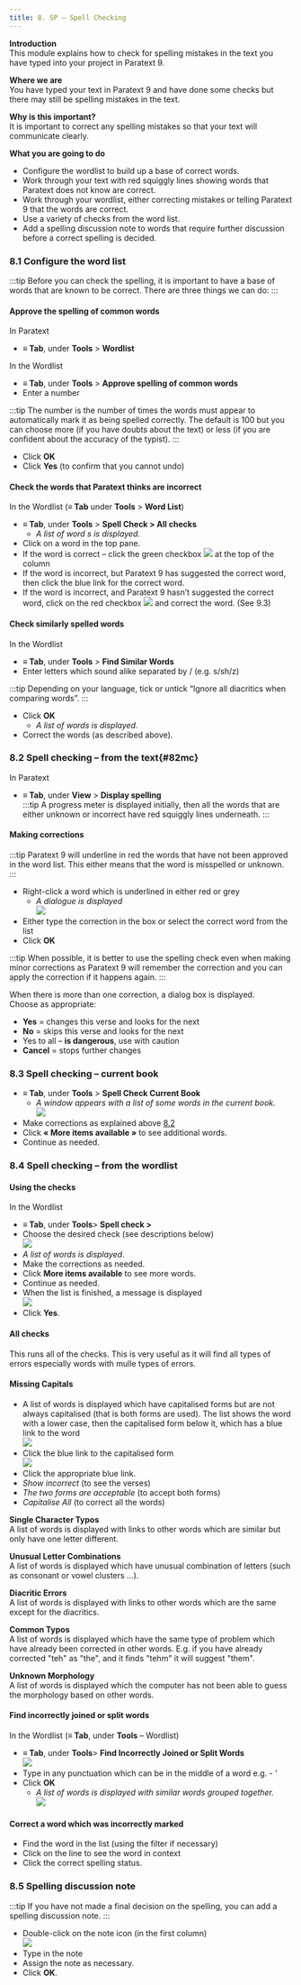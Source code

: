 ```yaml
---
title: 8. SP – Spell Checking
---
```

**Introduction**  
This module explains how to check for spelling mistakes in the text you have typed into your project in Paratext 9.

**Where we are**  
You have typed your text in Paratext 9 and have done some checks but there may still be spelling mistakes in the text.

**Why is this important?**  
It is important to correct any spelling mistakes so that your text will communicate clearly.

**What you are going to do**  
-   Configure the wordlist to build up a base of correct words.
-   Work through your text with red squiggly lines showing words that Paratext does not know are correct.
-   Work through your wordlist, either correcting mistakes or telling Paratext 9 that the words are correct.
-   Use a variety of checks from the word list.
-   Add a spelling discussion note to words that require further discussion before a correct spelling is decided.

### 8.1 Configure the word list
:::tip
Before you can check the spelling, it is important to have a base of words that are known to be correct. There are three things we can do:
:::
#### Approve the spelling of common words

In Paratext

-   **≡ Tab**, under **Tools** \> **Wordlist**

In the Wordlist

-   **≡ Tab**, under **Tools** \> **Approve spelling of common words**
-   Enter a number

:::tip
The number is the number of times the words must appear to automatically mark it as being spelled correctly. The default is 100 but you can choose more (if you have doubts about the text) or less (if you are confident about the accuracy of the typist).
:::

-   Click **OK**
-   Click **Yes** (to confirm that you cannot undo)

#### Check the words that Paratext thinks are incorrect

In the Wordlist (**≡ Tab** under **Tools** \> **Word List**)

-   **≡ Tab**, under **Tools** \> **Spell Check \> All checks**  
    -  *A list of word s is displayed.*  
-   Click on a word in the top pane.
-   If the word is correct – click the green checkbox ![](../media/5221ebaf4f863ac8ad135c3f8b25ee0b.png) at the top of the column
-   If the word is incorrect, but Paratext 9 has suggested the correct word, then click the blue link for the correct word.
-   If the word is incorrect, and Paratext 9 hasn’t suggested the correct word, click on the red checkbox ![](../media/2eb6539ce482d3993b2ec4849728500b.png) and correct the word. (See 9.3)

#### Check similarly spelled words

In the Wordlist

-   **≡ Tab**, under **Tools** \> **Find Similar Words**
-   Enter letters which sound alike separated by / (e.g. s/sh/z)

:::tip
Depending on your language, tick or untick “Ignore all diacritics when comparing words”.
:::

-   Click **OK**  
    -  *A list of words is displayed.*  
-   Correct the words (as described above).

### 8.2 Spell checking – from the text{#82mc}
In Paratext

-   **≡ Tab**, under **View** \> **Display spelling**  
:::tip
A progress meter is displayed initially, then all the words that are either unknown or incorrect have red squiggly lines underneath.
:::

#### Making corrections  
:::tip
Paratext 9 will underline in red the words that have not been approved in the word list. This either means that the word is misspelled or unknown.
:::

-   Right-click a word which is underlined in either red or grey  
    -  *A dialogue is displayed*  
    ![](../media/140e456179a5e7ad97e3961b6f3ff207.png)
-   Either type the correction in the box or select the correct word from the list
-   Click **OK**

:::tip
When possible, it is better to use the spelling check even when making minor corrections as Paratext 9 will remember the correction and you can apply the correction if it happens again.
:::

When there is more than one correction, a dialog box is displayed.  
Choose as appropriate:  
- **Yes** = changes this verse and looks for the next  
- **No** = skips this verse and looks for the next  
- Yes to all – **is dangerous**, use with caution  
- **Cancel** = stops further changes

### 8.3 Spell checking – current book
-   **≡ Tab**, under **Tools** \> **Spell Check Current Book**  
    -  *A window appears with a list of some words in the current book.*  
    ![](../media/c4356daac0635a47fcd3a5fb78a5278b.png)
-   Make corrections as explained above [8.2](#82mc)
-   Click **« More items available »** to see additional words.
-   Continue as needed.

### 8.4 Spell checking – from the wordlist
#### Using the checks 
In the Wordlist

-   **≡ Tab**, under **Tools**\> **Spell check \>**
-   Choose the desired check (see descriptions below)  
    ![](../media/d6385d317ad43d0af38f63119293f5b6.png)
   -  *A list of words is displayed*.  
-   Make the corrections as needed.
-   Click **More items available** to see more words.
-   Continue as needed.
-   When the list is finished, a message is displayed  
       ![](../media/24ac959432e62926d742b7c7e915c253.png)
-   Click **Yes**.

#### All checks  
This runs all of the checks. This is very useful as it will find all types of errors especially words with mulle types of errors.

#### Missing Capitals  
-   A list of words is displayed which have capitalised forms but are not always capitalised (that is both forms are used). The list shows the word with a lower case, then the capitalised form below it, which has a blue link to the word  
    ![](../media/19bea051786b16da58b16b9e457624bd.png)
-   Click the blue link to the capitalised form  
    ![](../media/475dfee706953d2680179c5bd19a389e.png)
-   Click the appropriate blue link.
-   *Show incorrect* (to see the verses)
-   *The two forms are acceptable* (to accept both forms)
-   *Capitalise All* (to correct all the words)

**Single Character Typos**  
A list of words is displayed with links to other words which are similar but only have one letter different.

**Unusual Letter Combinations**  
A list of words is displayed which have unusual combination of letters (such as consonant or vowel clusters …).

**Diacritic Errors**  
A list of words is displayed with links to other words which are the same except for the diacritics.

**Common Typos**  
A list of words is displayed which have the same type of problem which have already been corrected in other words. E.g. if you have already corrected "teh" as "the", and it finds "tehm" it will suggest "them".

**Unknown Morphology**  
A list of words is displayed which the computer has not been able to guess the morphology based on other words.

#### Find incorrectly joined or split words  
In the Wordlist (**≡ Tab**, under **Tools** – Wordlist)

-   **≡ Tab**, under **Tools**\> **Find Incorrectly Joined or Split Words**  
    ![](../media/518a8859b0aaf6229b4350c1c28c43b7.png)
-   Type in any punctuation which can be in the middle of a word e.g. - '
-   Click **OK**  
    -  *A list of words is displayed with similar words grouped together.*  
    ![](../media/55eebda87e179d36e0141f16b521b574.png)

#### Correct a word which was incorrectly marked  
-   Find the word in the list (using the filter if necessary)
-   Click on the line to see the word in context
-   Click the correct spelling status.

### 8.5 Spelling discussion note
:::tip
If you have not made a final decision on the spelling, you can add a spelling discussion note.
:::

-   Double-click on the note icon (in the first column)  
    ![](../media/d859aeba987bd3ccac2a6362201d8647.png)
-   Type in the note
-   Assign the note as necessary.
-   Click **OK**.
